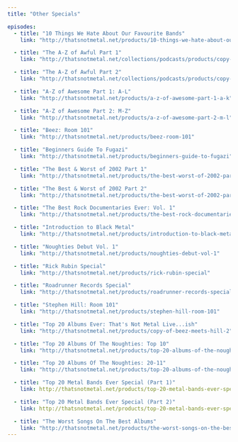 ```yaml
---
title: "Other Specials"

episodes:
  - title: "10 Things We Hate About Our Favourite Bands"
    link: "http://thatsnotmetal.net/products/10-things-we-hate-about-our-favourite-bands"

  - title: "The A-Z of Awful Part 1"
    link: "http://thatsnotmetal.net/collections/podcasts/products/copy-of-beez-meets-hill"

  - title: "The A-Z of Awful Part 2"
    link: "http://thatsnotmetal.net/collections/podcasts/products/copy-of-beez-meets-hill-1"

  - title: "A-Z of Awesome Part 1: A-L"
    link: "http://thatsnotmetal.net/products/a-z-of-awesome-part-1-a-k"

  - title: "A-Z of Awesome Part 2: M-Z"
    link: "http://thatsnotmetal.net/products/a-z-of-awesome-part-2-m-l"

  - title: "Beez: Room 101"
    link: "http://thatsnotmetal.net/products/beez-room-101"

  - title: "Beginners Guide To Fugazi"
    link: "http://thatsnotmetal.net/products/beginners-guide-to-fugazi"

  - title: "The Best & Worst of 2002 Part 1"
    link: "http://thatsnotmetal.net/products/the-best-worst-of-2002-part-1"

  - title: "The Best & Worst of 2002 Part 2"
    link: "http://thatsnotmetal.net/products/the-best-worst-of-2002-part-3"

  - title: "The Best Rock Documentaries Ever: Vol. 1"
    link: "http://thatsnotmetal.net/products/the-best-rock-documentaries-ever-vol-1"

  - title: "Introduction to Black Metal"
    link: "http://thatsnotmetal.net/products/introduction-to-black-metal"

  - title: "Noughties Debut Vol. 1"
    link: "http://thatsnotmetal.net/products/noughties-debut-vol-1"

  - title: "Rick Rubin Special"
    link: "http://thatsnotmetal.net/products/rick-rubin-special"

  - title: "Roadrunner Records Special"
    link: "http://thatsnotmetal.net/products/roadrunner-records-special"

  - title: "Stephen Hill: Room 101"
    link: "http://thatsnotmetal.net/products/stephen-hill-room-101"

  - title: "Top 20 Albums Ever: That's Not Metal Live...ish"
    link: "http://thatsnotmetal.net/products/copy-of-beez-meets-hill-2"

  - title: "Top 20 Albums Of The Noughties: Top 10"
    link: "http://thatsnotmetal.net/products/top-20-albums-of-the-noughties-top-10"

  - title: "Top 20 Albums Of The Noughties: 20-11"
    link: "http://thatsnotmetal.net/products/top-20-albums-of-the-noughties-20-11"

  - title: "Top 20 Metal Bands Ever Special (Part 1)"
    link: http://thatsnotmetal.net/products/top-20-metal-bands-ever-special-part-1

  - title: "Top 20 Metal Bands Ever Special (Part 2)"
    link: http://thatsnotmetal.net/products/top-20-metal-bands-ever-special-part-2

  - title: "The Worst Songs On The Best Albums"
    link: "http://thatsnotmetal.net/products/the-worst-songs-on-the-best-albums"
---
```

